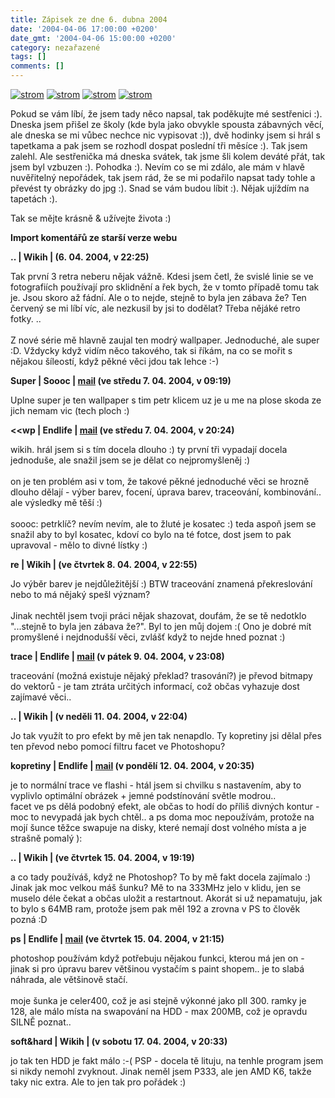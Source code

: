 ```yaml
---
title: Zápisek ze dne 6. dubna 2004
date: '2004-04-06 17:00:00 +0200'
date_gmt: '2004-04-06 15:00:00 +0200'
category: nezařazené
tags: []
comments: []
---
```

<div >  <a href="wallpaper.php"><img alt="strom" src="/assets/migrated/old-images/retro4.jpg"></a>  <a href="wallpaper.php"><img alt="strom" src="/assets/migrated/old-images/retro5.jpg"></a>  <a href="wallpaper.php"><img alt="strom" src="/assets/migrated/old-images/retro6.jpg"></a>  <a href="wallpaper.php"><img alt="strom" src="/assets/migrated/old-images/retro7.jpg"></a>  </div>
<p>Pokud se vám líbí, že jsem tady něco napsal, tak poděkujte mé sestřenici :). Dneska jsem přišel ze školy  (kde byla jako obvykle spousta zábavných věcí, ale dneska se mi vůbec nechce nic vypisovat :)), dvě hodinky  jsem si hrál s tapetkama a pak jsem se rozhodl dospat poslední tři měsíce :). Tak jsem zalehl. Ale sestřenička  má dneska svátek, tak jsme šli kolem deváté přát, tak jsem byl vzbuzen :). Pohodka :). Nevím co se mi zdálo,  ale mám v hlavě nuvěřitelný nepořádek, tak jsem rád, že se mi podařilo napsat tady tohle a převést ty obrázky  do jpg :). Snad se vám budou líbit :). Nějak ujíždím na tapetách :).</p>
<p>Tak se mějte krásně &amp; užívejte života :)</p>
<div class="import-komentaru">
<p><strong>Import komentářů ze starší verze webu</strong></p>
<div class="comment">
<p style="font-weight:bold"><span class="compredmet">..</span> | <span class="comname">Wikih</span> | (6.&nbsp;04.&nbsp;2004,&nbsp;v&nbsp;22:25)</p>
<p>Tak první 3 retra neberu nějak vážně. Kdesi jsem četl, že svislé linie se ve fotografiích používají pro sklidnění a řek bych, že v tomto případě tomu tak je. Jsou skoro až fádní. Ale o to nejde, stejně to byla jen zábava že? Ten červený se mi líbí víc, ale nezkusil by jsi to dodělat? Třeba nějáké retro fotky. .. <br>  <br> Z nové série mě hlavně zaujal ten modrý wallpaper. Jednoduché, ale super :D. Vždycky když vidím něco takového, tak si říkám, na co se mořit s nějakou šíleostí, když pěkné věci jdou tak lehce :-) </p>
</div>
<div class="comment">
<p style="font-weight:bold"><span class="compredmet">Super</span> | <span class="comname">Soooc</span> |  <a href="mailto:xsoc@post.cz">mail</a> (ve&nbsp;středu&nbsp;7.&nbsp;04.&nbsp;2004,&nbsp;v&nbsp;09:19)</p>
<p>Uplne super je ten wallpaper s tim petr klicem uz je u me na plose skoda ze jich nemam vic (tech ploch :) </p>
</div>
<div class="comment">
<p style="font-weight:bold"><span class="compredmet">&lt;&lt;wp</span> | <span class="comname">Endlife</span> |  <a href="mailto:jan.martinek">mail</a> (ve&nbsp;středu&nbsp;7.&nbsp;04.&nbsp;2004,&nbsp;v&nbsp;20:24)</p>
<p>wikih. hrál jsem si s tím docela dlouho :) ty první tři vypadají docela jednoduše, ale snažil jsem se je dělat co nejpromyšleněj :) <br>  <br> on je ten problém asi v tom, že takové pěkné jednoduché věci se hrozně dlouho dělají - výber barev, focení, úprava barev, traceování, kombinování.. ale výsledky mě těší :) <br>  <br> soooc: petrklíč? nevím nevím, ale to žluté je kosatec :) teda aspoň jsem se snažil aby to byl kosatec, kdoví co bylo na té fotce, dost jsem to pak upravoval - mělo to divné lístky :) </p>
</div>
<div class="comment">
<p style="font-weight:bold"><span class="compredmet">re</span> | <span class="comname">Wikih</span> | (ve&nbsp;čtvrtek&nbsp;8.&nbsp;04.&nbsp;2004,&nbsp;v&nbsp;22:55)</p>
<p>Jo výběr barev je nejdůležitější :) BTW traceování znamená překreslování nebo to má nějaký spešl význam? <br>  <br> Jinak nechtěl jsem tvoji práci nějak shazovat, doufám, že se tě nedotklo &quot;...stejně to byla jen zábava že?&quot;. Byl to jen můj dojem :( Ono je dobré mít promyšlené i nejdnodušší věci, zvlášť když to nejde hned poznat :) </p>
</div>
<div class="comment">
<p style="font-weight:bold"><span class="compredmet">trace</span> | <span class="comname">Endlife</span> |  <a href="mailto:jan.martinek@post.cz">mail</a> (v&nbsp;pátek&nbsp;9.&nbsp;04.&nbsp;2004,&nbsp;v&nbsp;23:08)</p>
<p>traceování (možná existuje nějaký překlad? trasování?) je převod bitmapy do vektorů - je tam ztráta určitých informací, což občas vyhazuje dost zajímavé věci.. </p>
</div>
<div class="comment">
<p style="font-weight:bold"><span class="compredmet">..</span> | <span class="comname">Wikih</span> | (v&nbsp;neděli&nbsp;11.&nbsp;04.&nbsp;2004,&nbsp;v&nbsp;22:04)</p>
<p>Jo tak využít to pro efekt by mě jen tak nenapdlo. Ty kopretiny jsi dělal přes ten převod nebo pomocí filtru facet ve Photoshopu? </p>
</div>
<div class="comment">
<p style="font-weight:bold"><span class="compredmet">kopretiny</span> | <span class="comname">Endlife</span> |  <a href="mailto:jan.martinek@post.cz">mail</a> (v&nbsp;pondělí&nbsp;12.&nbsp;04.&nbsp;2004,&nbsp;v&nbsp;20:35)</p>
<p>je to normální trace ve flashi - htál jsem si chvilku s nastavením, aby to vyplivlo optimální obrázek + jemné podstínování světle modrou.. <br> facet ve ps dělá podobný efekt, ale občas to hodí do příliš divných kontur - moc to nevypadá jak bych chtěl.. a ps doma moc nepoužívám, protože na mojí šunce těžce swapuje na disky, které nemají dost volného místa a je strašně pomalý ): </p>
</div>
<div class="comment">
<p style="font-weight:bold"><span class="compredmet">..</span> | <span class="comname">Wikih</span> | (ve&nbsp;čtvrtek&nbsp;15.&nbsp;04.&nbsp;2004,&nbsp;v&nbsp;19:19)</p>
<p>a co tady používáš, když ne Photoshop? To by mě fakt docela zajímalo :) Jinak jak moc velkou máš šunku? Mě to na 333MHz jelo v klidu, jen se muselo déle čekat a občas uložit a restartnout. Akorát si už nepamatuju, jak to bylo s 64MB ram, protože jsem pak měl 192 a zrovna v PS to člověk pozná :D </p>
</div>
<div class="comment">
<p style="font-weight:bold"><span class="compredmet">ps</span> | <span class="comname">Endlife</span> |  <a href="mailto:jan.martinek@post.cz">mail</a> (ve&nbsp;čtvrtek&nbsp;15.&nbsp;04.&nbsp;2004,&nbsp;v&nbsp;21:15)</p>
<p>photoshop používám když potřebuju nějakou funkci, kterou má jen on - jinak si pro úpravu barev většinou vystačím s paint shopem.. je to slabá náhrada, ale většinově stačí. <br>  <br> moje šunka je celer400, což je asi stejně výkonné jako pII 300. ramky je 128, ale málo místa na swapování na HDD - max 200MB, což je opravdu SILNĚ poznat.. </p>
</div>
<div class="comment">
<p style="font-weight:bold"><span class="compredmet">soft&amp;hard</span> | <span class="comname">Wikih</span> | (v&nbsp;sobotu&nbsp;17.&nbsp;04.&nbsp;2004,&nbsp;v&nbsp;20:33)</p>
<p>jo tak ten HDD je fakt málo :-( PSP - docela tě lituju, na tenhle program jsem si nikdy nemohl zvyknout. Jinak neměl jsem P333, ale jen AMD K6, takže taky nic extra. Ale to jen tak pro pořádek :) </p>
</div>
</div>
